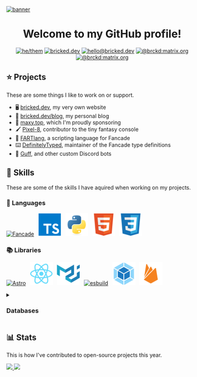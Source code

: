 [![banner](https://github.com/brckd/brckd/assets/92804487/694acca3-b4e9-43e4-ac3e-c271916f3f30)](#)

<div align="center">
  
# Welcome to my GitHub profile!
  
[![he/them](https://img.shields.io/endpoint?style=flat-square&color=97b6f4&label=&url=https%3A%2F%2Fpronoundb.org%2Fshields%2F6439bf7119d024d0c0f16ed2.json)](https://pronoundb.org/)
[![bricked.dev](https://custom-icon-badges.demolab.com/badge/-bricked.dev-222222?style=flat-square&logo=globe)](https://bricked.dev/)
[![hello@bricked.dev](https://custom-icon-badges.demolab.com/badge/-hello@bricked.dev-9b4723?style=flat-square&logo=mail)](mailto:hello@bricked.dev)
[![@brckd:matrix.org](https://img.shields.io/badge/-@brckd-5865F2?style=flat-square&logo=discord&logoColor=white)](https://discord.com/users/691572882148425809)
[![@brckd:matrix.org](https://img.shields.io/badge/-@brckd:matrix.org-1f6b50?style=flat-square&logo=matrix&logoColor=white)](https://matrix.to/#/@bricked:matrix.org)
</div>

## ⭐ Projects
These are some things I like to work on or support.

- 🖥️ [bricked.dev](https://bricked.dev), my very own website
- 📓 [bricked.dev/blog](https://bricked.dev/blog), my personal blog
- 💸 [maxy.top](https://maxy.top), which I'm proudly sponsoring
- 🖌️ [Pixel-8](https://github.com/brckd/Pixel-8), contributor to the tiny fantasy console
- 💨 [FARTlang](https://github.com/brckd/fartlang), a scripting language for Fancade
- ⌨️ [DefinitelyTyped](https://github.com/brckd/DefinitelyTyped/tree/master/types/fancade-editor), maintainer of the Fancade type definitions
- 🤖 [Guff](https://github.com/brckd/guff), and other custom Discord bots


## 🧠 Skills
These are some of the skills I have aquired when working on my projects.

### 💬 Languages

<a href="https://fancade.com/"><img src="https://www.fancade.com/images/fancade.jpg" alt="Fancade" height="60"/></a>&ensp;
<a href="https://www.typescriptlang.org/"><img src="https://github.com/devicons/devicon/blob/master/icons/typescript/typescript-original.svg" alt="TypeScript" height="60"/></a>&ensp;
<a href="https://www.python.org/"><img src="https://github.com/devicons/devicon/blob/master/icons/python/python-original.svg" alt="Python" height="60"/></a>&ensp;
<a href="https://developer.mozilla.org/en-US/docs/Web/HTML"><img src="https://github.com/devicons/devicon/blob/master/icons/html5/html5-original.svg" alt="HTML" height="60"/></a>&ensp;
<a href="https://developer.mozilla.org/en-US/docs/Web/CSS"><img src="https://github.com/devicons/devicon/blob/master/icons/css3/css3-original.svg" alt="CSS" height="60"/></a>&ensp;

### 📚 Libraries

<a href="https://astro.build/"><img src="https://astro.build/assets/press/astro-icon-light-gradient.svg" alt="Astro" height="60" width="60"/></a>&ensp;
<a href="https://react.dev/"><img src="https://github.com/devicons/devicon/blob/master/icons/react/react-original.svg" alt="React" height="60"/></a>&ensp;
<a href="https://mui.com/"><img src="https://github.com/devicons/devicon/blob/master/icons/materialui/materialui-original.svg" alt="React" height="60"/></a>&ensp;
<a href="https://esbuild.github.io"><img src="https://esbuild.github.io/favicon.svg" alt="esbuild" height="60"/></a>&ensp;
<a href="https://webpack.js.org/"><img src="https://github.com/devicons/devicon/blob/master/icons/webpack/webpack-original.svg" alt="webpack" height="60"/></a>&ensp;
<a href="https://firebase.google.com/"><img src="https://github.com/devicons/devicon/blob/master/icons/firebase/firebase-plain.svg" alt="Firebase" height="60"/></a>&ensp;

<details>
<summary>
  
### Databases
</summary>
<a href="https://mongodb.com/"><img src="https://github.com/devicons/devicon/blob/master/icons/mongodb/mongodb-original.svg" alt="MongoDB" height="60"/></a>&ensp;
</details>

## 📊 Stats
This is how I've contributed to open-source projects this year.

<a href="https://github.com/brckd/github-readme-stats">
<picture height="160em" alt="GitHub Stats">
<source 
  srcset="https://stats.bricked.dev/api?username=brckd&hide_rank=true&include_all_commits=true&count_private=true&custom_title=GitHub%20Stats&hide=issues&show_icons=true&hide_border=true&bg_color=0000&theme=github_dark"
  media="(prefers-color-scheme: dark)"
/>
<img src="https://stats.bricked.dev/api?username=brckd&hide_rank=true&include_all_commits=true&count_private=true&custom_title=GitHub%20Stats&show_icons=true&hide_border=true&bg_color=0000&hide=issues&theme=default" />
</picture>
</a>
<a href="https://github.com/brckd/github-readme-stats">
<picture height="160em" alt="Most Used Languages">
<source 
  srcset="https://stats.bricked.dev/api/top-langs?username=brckd&layout=compact&hide_border=true&bg_color=0000&theme=github_dark"
  media="(prefers-color-scheme: dark)"
/>
<img src="https://stats.bricked.dev/api/top-langs?username=brckd&layout=compact&hide_border=true&bg_color=0000&theme=default" />
</picture>
</a>
